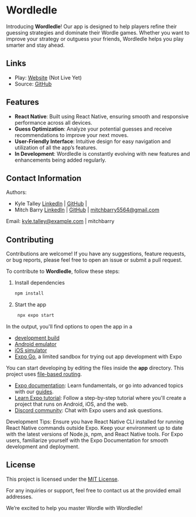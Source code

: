 # Wordledle

Introducing **Wordledle**! Our app is designed to help players refine their guessing strategies and dominate their Wordle games. Whether you want to improve your strategy or outguess your friends, Wordledle helps you play smarter and stay ahead.

## Links

- Play: [Website](...) (Not Live Yet)
- Source: [GitHub](TBD)

## Features

- **React Native**: Built using React Native, ensuring smooth and responsive performance across all devices.
- **Guess Optimization**: Analyze your potential guesses and receive recommendations to improve your next moves.
- **User-Friendly Interface**: Intuitive design for easy navigation and utilization of all the app’s features.
- **In Development**: Wordledle is constantly evolving with new features and enhancements being added regularly.

## Contact Information

Authors:
- Kyle Talley [LinkedIn](https://www.linkedin.com/in/kyledtalley/) | [GitHub](https://github.com/kyledtalley) | 
- Mitch Barry [LinkedIn](https://www.linkedin.com/in/mitch-barry/) | [GitHub](https://github.com/mitchbarry) | mitchbarry5564@gmail.com

Email: kyle.talley@example.com | mitchbarry

## Contributing

Contributions are welcome! If you have any suggestions, feature requests, or bug reports, please feel free to open an issue or submit a pull request.

To contribute to **Wordledle**, follow these steps:

1. Install dependencies

   ```bash
   npm install
   ```

2. Start the app

   ```bash
    npx expo start
   ```

In the output, you'll find options to open the app in a

- [development build](https://docs.expo.dev/develop/development-builds/introduction/)
- [Android emulator](https://docs.expo.dev/workflow/android-studio-emulator/)
- [iOS simulator](https://docs.expo.dev/workflow/ios-simulator/)
- [Expo Go](https://expo.dev/go), a limited sandbox for trying out app development with Expo

You can start developing by editing the files inside the **app** directory. This project uses [file-based routing](https://docs.expo.dev/router/introduction).

- [Expo documentation](https://docs.expo.dev/): Learn fundamentals, or go into advanced topics with our [guides](https://docs.expo.dev/guides).
- [Learn Expo tutorial](https://docs.expo.dev/tutorial/introduction/): Follow a step-by-step tutorial where you'll create a project that runs on Android, iOS, and the web.
- [Discord community](https://chat.expo.dev): Chat with Expo users and ask questions.

Development Tips:
Ensure you have React Native CLI installed for running React Native commands outside Expo.
Keep your environment up to date with the latest versions of Node.js, npm, and React Native tools.
For Expo users, familiarize yourself with the Expo Documentation for smooth development and deployment.

## License

This project is licensed under the [MIT License](LICENSE.md).

For any inquiries or support, feel free to contact us at the provided email addresses.

We’re excited to help you master Wordle with Wordledle!